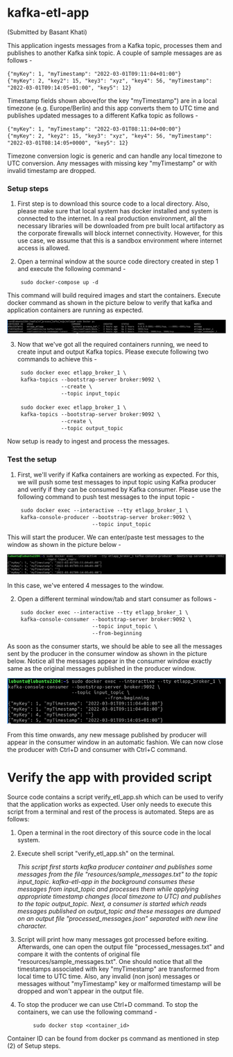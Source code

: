 # kafka-etl-app 
(Submitted by Basant Khati)

This application ingests messages from a Kafka topic, processes them and publishes to another
Kafka sink topic. A couple of sample messages are as follows -

    {"myKey": 1, "myTimestamp": "2022-03-01T09:11:04+01:00"}
    {"myKey": 2, "key2": 15, "key3": "xyz", "key4": 56, "myTimestamp": "2022-03-01T09:14:05+01:00", "key5": 12}

Timestamp fields shown above(for the key "myTimestamp") are in a local timezone (e.g. Europe/Berlin) and this app 
converts them to UTC time and publishes updated messages to a different Kafka topic as follows -

    {"myKey": 1, "myTimestamp": "2022-03-01T08:11:04+00:00"}
    {"myKey": 2, "key2": 15, "key3": "xyz", "key4": 56, "myTimestamp": "2022-03-01T08:14:05+0000", "key5": 12}

Timezone conversion logic is generic and can handle any local timezone to UTC conversion. Any messages with missing 
key "myTimestamp" or with invalid timestamp are dropped.

### Setup steps
1. First step is to download this source code to a local directory. Also, please make sure 
that local system has docker installed and system is connected to the internet. In a real
production environment, all the necessary libraries will be downloaded from pre built local 
artifactory as the corporate firewalls will block internet connectivity. However, for this 
use case, we assume that this is a sandbox environment where internet access is allowed. 
2. Open a terminal window at the source code directory created in step 1 and execute the 
following command - 

        sudo docker-compose up -d
    
This command will build required images and start the containers. Execute docker command
as shown in the picture below to verify that kafka and application containers are running
as expected.

![img_5.png](resources/img_5.png)

3. Now that we've got all the required containers running, we need to create input and output 
Kafka topics. Please execute following two commands to achieve this -

        sudo docker exec etlapp_broker_1 \
        kafka-topics --bootstrap-server broker:9092 \
                     --create \
                     --topic input_topic

        sudo docker exec etlapp_broker_1 \
        kafka-topics --bootstrap-server broker:9092 \
                     --create \
                     --topic output_topic

Now setup is ready to ingest and process the messages.

### Test the setup
1. First, we'll verify if Kafka containers are working as expected. For this, we 
will push some test messages to input topic using Kafka producer and verify if they can be 
consumed by Kafka consumer. Please use the following command to push test messages to the
input topic - 

        sudo docker exec --interactive --tty etlapp_broker_1 \
        kafka-console-producer --bootstrap-server broker:9092 \
                               --topic input_topic
                               
This will start the producer. We can enter/paste test messages to the window as shown in the 
picture below -

![img_1.png](resources/img_1.png)

In this case, we've entered 4 messages to the window. 

2. Open a different terminal window/tab and start consumer as follows -

        sudo docker exec --interactive --tty etlapp_broker_1 \
        kafka-console-consumer --bootstrap-server broker:9092 \
                               --topic input_topic \                   
                               --from-beginning
                               
As soon as the consumer starts, we should be able to see all the messages sent by the 
producer in the consumer window as shown in the picture below. Notice all the messages
appear in the consumer window exactly same as the original messages published in the 
producer window.

![img_3.png](resources/img_3.png)

From this time onwards, any new message published by producer will appear in the consumer
window in an automatic fashion. We can now close the producer with Ctrl+D and consumer with 
Ctrl+C command. 

# Verify the app with provided script
Source code contains a script verify_etl_app.sh which can be used to verify that the application
works as expected. User only needs to execute this script from a terminal and rest of the process 
is automated. Steps are as follows:
1. Open a terminal in the root directory of this source code in the local system.
2. Execute shell script "verify_etl_app.sh" on the terminal. 

      _This script first starts kafka producer container and publishes some messages from the file 
      "resources/sample_messages.txt" to the topic input_topic. kafka-etl-app in the background consumes 
      these messages from input_topic and processes them while applying appropriate timestamp changes 
      (local timezone to UTC) and publishes to the topic output_topic.
      Next, a consumer is started which reads messages published on output_topic and these messages are
      dumped on an output file "processed_messages.json" separated with new line character._ 
   
3. Script will print how many messages got processed before exiting. Afterwards, one can open the
   output file "processed_messages.txt" and compare it with the contents of original file 
   "resources/sample_messages.txt". One should notice that all the timestamps associated with key 
   "myTimestamp" are transformed from local time to UTC time. Also, any invalid (non json) messages
   or messages without "myTimestamp" key or malformed timestamp will be dropped and won't appear in
   the output file.

4. To stop the producer we can use Ctrl+D command. 
To stop the containers, we can use the following command - 

            sudo docker stop <container_id> 
    
Container ID can be found from docker ps command as mentioned in step (2) of Setup steps.
